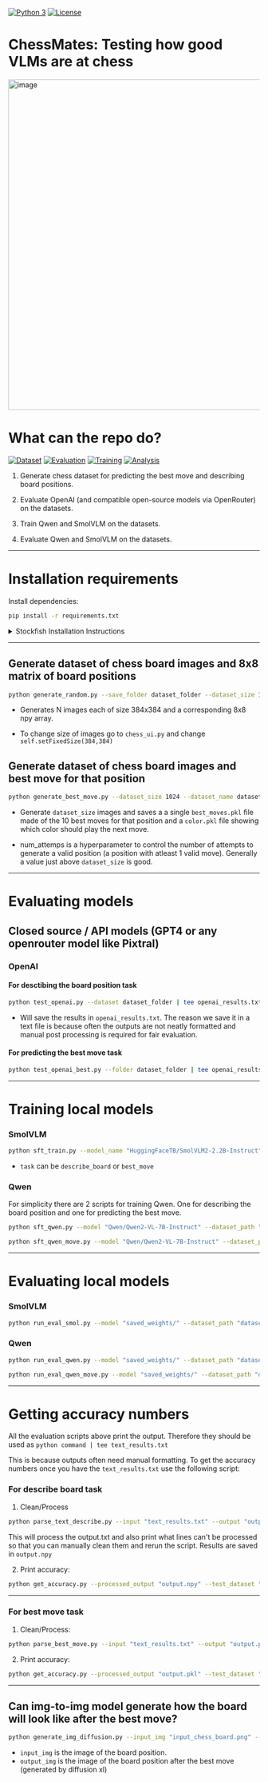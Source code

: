 [![Python 3](https://img.shields.io/badge/Python-3.x-blue?style=flat&logo=python&logoColor=white)]()
[![License](https://img.shields.io/badge/License-MIT-green.svg)]()

# ChessMates: Testing how good VLMs are at chess

<img width="661" alt="image" src="https://github.com/user-attachments/assets/4d4c72c3-f66d-4085-8817-ce9f2dc304a2" />


# What can the repo do?

[![Dataset](https://img.shields.io/badge/🎲_Dataset-Generation-blue)]()
[![Evaluation](https://img.shields.io/badge/🤖_Model-Evaluation-green)]()
[![Training](https://img.shields.io/badge/🔄_Model-Training-orange)]()
[![Analysis](https://img.shields.io/badge/📊_Performance-Analysis-purple)]()

1. Generate chess dataset for predicting the best move and describing board positions.

2. Evaluate OpenAI (and compatible open-source models via OpenRouter) on the datasets.

3. Train Qwen and SmolVLM on the datasets.

4. Evaluate Qwen and SmolVLM on the datasets.

---


# Installation requirements

Install dependencies:
```bash
pip install -r requirements.txt
```

<details>
<summary>Stockfish Installation Instructions</summary>

To install stockfish (to generate the best moves) follow the following instructions: 

### Download Stockfish 17.1 SOURCE CODE (not binary)
```bash
mkdir stockfish_engine
cd stockfish_engine
wget https://github.com/official-stockfish/Stockfish/archive/refs/tags/sf_17.1.zip
unzip sf_17.1.zip
cd Stockfish-sf_17.1/src
```
### Compile the stable release
```bash
make clean
make -j build ARCH=x86-64-modern
```

### Test it (if this runs it means u are good)
```bash
./stockfish
```

</details>

---

## Generate dataset of chess board images and 8x8 matrix of board positions

```bash
python generate_random.py --save_folder dataset_folder --dataset_size 1024
```

- Generates N images each of size 384x384 and a corresponding 8x8 npy array. 

- To change size of images go to `chess_ui.py` and change `self.setFixedSize(384,384)`

## Generate dataset of chess board images and best move for that position

```bash
python generate_best_move.py --dataset_size 1024 --dataset_name dataset_folder --num_attempts 1200
```


- Generate `dataset_size` images and saves a a single `best_moves.pkl` file made of the 10 best moves for that position and a `color.pkl` file showing which color should play the next move.

- num_attemps is a hyperparameter to control the number of attempts to generate a valid position (a position with atleast 1 valid move). Generally a value just above `dataset_size` is good.

---

# Evaluating models

## Closed source / API models (GPT4 or any openrouter model like Pixtral)

### OpenAI

#### For desctibing the board position task

```bash
python test_openai.py --dataset dataset_folder | tee openai_results.txt
```

- Will save the results in `openai_results.txt`. The reason we save it in a text file is because often the outputs are not neatly formatted and manual post processing is required for fair evaluation.

#### For predicting the best move task

```bash
python test_openai_best.py --folder dataset_folder | tee openai_results_best.txt
```

---

# Training local models

### SmolVLM

```bash
python sft_train.py --model_name "HuggingFaceTB/SmolVLM2-2.2B-Instruct" --save_name "save_weights_here/" --dataset_name "dataset_name/" --task "describe_board"
```

- `task` can be `describe_board` or `best_move`


### Qwen

For simplicity there are 2 scripts for training Qwen. One for describing the board position and one for predicting the best move.

```bash
python sft_qwen.py --model "Qwen/Qwen2-VL-7B-Instruct" --dataset_path "dataset_name/" --limit 1024 --name "save_name/"
```

```bash
python sft_qwen_move.py --model "Qwen/Qwen2-VL-7B-Instruct" --dataset_path "dataset_name/" --limit 1024 --name "save_name/"
```

---

# Evaluating local models

### SmolVLM

```bash
python run_eval_smol.py --model "saved_weights/" --dataset_path "dataset_name/" --limit 128 --task "describe_board"
```

### Qwen

```bash
python run_eval_qwen.py --model "saved_weights/" --dataset_path "dataset_name/" --limit 128
```

```bash
python run_eval_qwen_move.py --model "saved_weights/" --dataset_path "dataset_name/" --limit 128
```

--- 

# Getting accuracy numbers

All the evaluation scripts above print the output. Therefore they should be used as `python command | tee text_results.txt`

This is because outputs often need manual formatting. To get the accuracy numbers once you have the `text_results.txt` use the following script:

### For describe board task

1) Clean/Process
```bash
python parse_text_describe.py --input "text_results.txt" --output "output.npy"
```

This will process the output.txt and also print what lines can't be processed so that you can manually clean them and rerun the script. Results are saved in `output.npy`

2) Print accuracy: 
```bash
python get_accuracy.py --processed_output "output.npy" --test_dataset "dataset_name/" --task "describe_board"
```

---

### For best move task

1) Clean/Process: 
```bash
python parse_best_move.py --input "text_results.txt" --output "output.pkl"
```

2) Print accuracy: 
```bash
python get_accuracy.py --processed_output "output.pkl" --test_dataset "dataset_name/" --task "best_move"
```
---

## Can img-to-img model generate how the board will look like after the best move?

```bash
python generate_img_diffusion.py --input_img "input_chess_board.png" --save_img "output_chess_board.png"
```

- `input_img` is the image of the board position.
- `output_img` is the image of the board position after the best move (generated by diffusion xl)





















